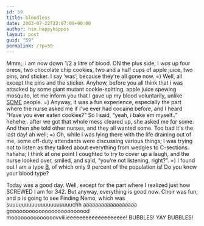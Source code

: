 ```yaml
---
id: 59
title: bloodless
date: 2003-07-22T22:07:09+00:00
author: him.happyhippos
layout: post
guid: "59"
permalink: /?p=59
---
```

Mmm;. i am now down 1/2 a litre of blood. ON the plus side, I _was_ up four oreos, two chocolate chip cookies, two and a half cups of apple juice, two pins, and sticker. I say &#8216;was', because they're all gone now. =) Well, all except the pins and the sticker. Anyhow, before you all think that i was attacked by some giant mutant cookie-spitting, apple juice spewing mosquito, let me inform you that I gave up my blood voluntarily, unlike <a href="http://artsweb.uwaterloo.ca/~ehlaw/impromptu.html#292" target="_blank">SOME</a> people. =) Anyway, it was a fun experience, especially the part where the nurse asked me if I've ever had cocaine before, and I heard &#8220;Have you ever eaten cookies?&#8221; So I said, &#8220;yeah, i bake em myself..&#8221; hehehe;. after we got that whole mess cleared up, she asked me for some. And then she told other nurses, and they all wanted some. Too bad it's the last day! ah well; =) Oh, while i was lying there with the life draining out of me, some off-duty attendants were discussing various things; I was trying not to listen as they talked about everything from wedgies to C-sections. hahaha; I think at one point I coughted to try to cover up a laugh, and the nurse looked over, smiled, and said, &#8220;you're not listening, right?&#8221;. =) I found out I am a type <a href="http://webhome.idirect.com/~kehamilt/typb.htm" target="_blank">B</a>, of which only 9 percent of the population is! Do you know your blood type?

Today was a good day. Well, except for the part where I realized just how SCREWED I am for 342. But anyway, everything is good now. Choir was fun, and p is going to see Finding Nemo, which was suuuuuuuuuuuuuuuuuuuuchh aaaaaaaaaaaaaaaaaa gooooooooooooooooooooooood moooooooooooooovviiiieeeeeeeeeeeeeeeeeee! BUBBLES! YAY BUBBLES!